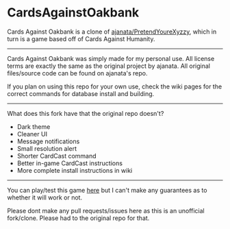 # CardsAgainstOakbank
Cards Against Oakbank is a clone of [ajanata/PretendYoureXyzzy](https://github.com/ajanata/PretendYoureXyzzy), which in turn is a game based off of Cards Against Humanity.

---

Cards Against Oakbank was simply made for my personal use. All license terms are exactly the same as the original project by ajanata. All original files/source code can be found on ajanata's repo.

If you plan on using this repo for your own use, check the wiki pages for the correct commands for database install and building.

---

What does this fork have that the original repo doesn't?

- Dark theme
- Cleaner UI
- Message notifications
- Small resolution alert
- Shorter CardCast command
- Better in-game CardCast instructions
- More complete install instructions in wiki

---

You can play/test this game [here](http://caoakbank.tk) but I can't make any guarantees as to whether it will work or not.

Please dont make any pull requests/issues here as this is an unofficial fork/clone. Please had to the original repo for that.
